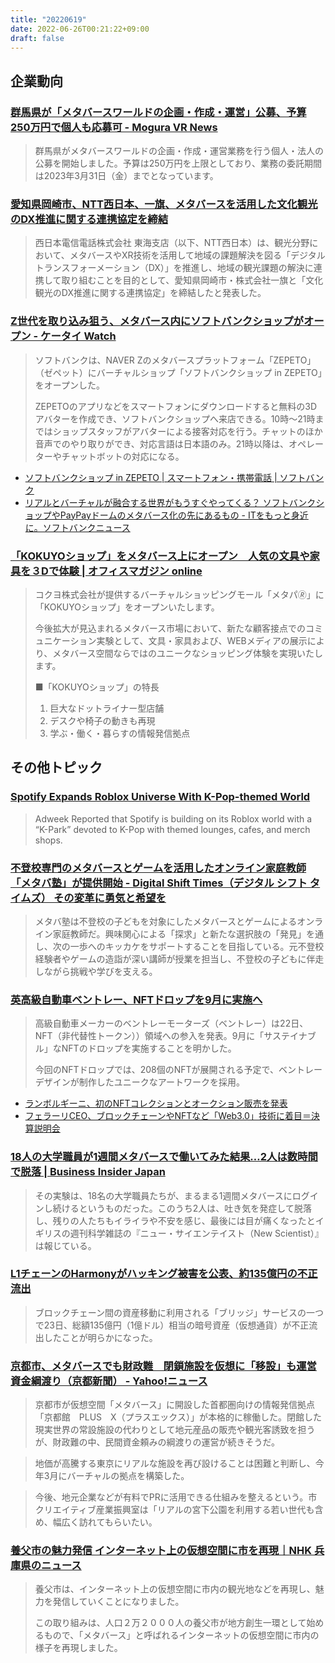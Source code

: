```yaml
---
title: "20220619"
date: 2022-06-26T00:21:22+09:00
draft: false
---
```


## 企業動向

### [群馬県が「メタバースワールドの企画・作成・運営」公募、予算250万円で個人も応募可 - Mogura VR News](https://www.moguravr.com/gunma-metaverse-world-public-appeal/)
> 群馬県がメタバースワールドの企画・作成・運営業務を行う個人・法人の公募を開始しました。予算は250万円を上限としており、業務の委託期間は2023年3月31日（金）までとなっています。


### [愛知県岡崎市、NTT西日本、一旗、メタバースを活用した文化観光のDX推進に関する連携協定を締結](https://digital-shift.jp/flash_news/FN220621_4)
> 西日本電信電話株式会社 東海支店（以下、NTT西日本）は、観光分野において、メタバースやXR技術を活用して地域の課題解決を図る「デジタルトランスフォーメーション（DX）」を推進し、地域の観光課題の解決に連携して取り組むことを目的として、愛知県岡崎市・株式会社一旗と「文化観光のDX推進に関する連携協定」を締結したと発表した。

### [Z世代を取り込み狙う、メタバース内にソフトバンクショップがオープン - ケータイ Watch](https://k-tai.watch.impress.co.jp/docs/news/1419675.html)

>ソフトバンクは、NAVER Zのメタバースプラットフォーム「ZEPETO」（ゼペット）にバーチャルショップ「ソフトバンクショップ in ZEPETO」をオープンした。
>
>ZEPETOのアプリなどをスマートフォンにダウンロードすると無料の3Dアバターを作成でき、ソフトバンクショップへ来店できる。10時～21時まではショップスタッフがアバターによる接客対応を行う。チャットのほか音声でのやり取りができ、対応言語は日本語のみ。21時以降は、オペレーターやチャットボットの対応になる。

* [ソフトバンクショップ in ZEPETO | スマートフォン・携帯電話 | ソフトバンク](https://www.softbank.jp/mobile/special/virtual-shop/?adid=anot_220623_twsn_m_r_o_x_0_22_0292&utm_source=twitter&utm_medium=social&utm_campaign=2022_anot&utm_content=22_0292)
* [リアルとバーチャルが融合する世界がもうすぐやってくる？ ソフトバンクショップやPayPayドームのメタバース化の先にあるもの - ITをもっと身近に。ソフトバンクニュース](https://www.softbank.jp/sbnews/entry/20220623_02?utm_source=twsn&utm_medium=social&utm_campaign=sbns&utm_content=20220623_02)

### [「KOKUYOショップ」をメタバース上にオープン　人気の文具や家具を３Dで体験 | オフィスマガジン online](https://ofmaga.com/news.html?eid=03134)

>コクヨ株式会社が提供するバーチャルショッピングモール「メタパ🄬」に「KOKUYOショップ」をオープンいたします。
>
>今後拡大が見込まれるメタバース市場において、新たな顧客接点でのコミュニケーション実験として、文具・家具および、WEBメディアの展示により、メタバース空間ならではのユニークなショッピング体験を実現いたします。
>
>■「KOKUYOショップ」の特長
>1. 巨大なドットライナー型店舗
>2. デスクや椅子の動きも再現
>3. 学ぶ・働く・暮らすの情報発信拠点

## その他トピック

### [Spotify Expands Roblox Universe With K-Pop-themed World](https://www.adweek.com/media/spotify-expands-its-roblox-universe-with-k-pop-themed-world/?utm_source=postup&utm_medium=email&utm_campaign=Adweek_Daily_220525054711&recip_id=1825341&lyt_id=1825341)
> Adweek Reported that Spotify is building on its Roblox world with a “K-Park” devoted to K-Pop with themed lounges, cafes, and merch shops.

### [不登校専門のメタバースとゲームを活用したオンライン家庭教師「メタバ塾」が提供開始 - Digital Shift Times（デジタル シフト タイムズ） その変革に勇気と希望を](https://digital-shift.jp/flash_news/FN220626_2)
> メタバ塾は不登校の子どもを対象にしたメタバースとゲームによるオンライン家庭教師だ。興味関心による「探求」と新たな選択肢の「発見」を通し、次の一歩へのキッカケをサポートすることを目指している。元不登校経験者やゲームの造詣が深い講師が授業を担当し、不登校の子どもに伴走しながら挑戦や学びを支える。

### [英高級自動車ベントレー、NFTドロップを9月に実施へ](https://coinpost.jp/?p=362406)
> 高級自動車メーカーのベントレーモーターズ（ベントレー）は22日、NFT（非代替性トークン））領域への参入を発表。9月に「サステイナブル」なNFTのドロップを実施することを明かした。
>
> 今回のNFTドロップでは、208個のNFTが展開される予定で、ベントレーデザインが制作したユニークなアートワークを採用。

* [ランボルギーニ、初のNFTコレクションとオークション販売を発表](https://coinpost.jp/?p=315491)
* [フェラーリCEO、ブロックチェーンやNFTなど「Web3.0」技術に着目＝決算説明会](https://coinpost.jp/?p=318107)

### [18人の大学職員が1週間メタバースで働いてみた結果…2人は数時間で脱落 | Business Insider Japan](https://www.businessinsider.jp/post-255673)
> その実験は、18名の大学職員たちが、まるまる1週間メタバースにログインし続けるというものだった。このうち2人は、吐き気を発症して脱落し、残りの人たちもイライラや不安を感じ、最後には目が痛くなったとイギリスの週刊科学雑誌の『ニュー・サイエンテイスト（New Scientist）』は報じている。

### [L1チェーンのHarmonyがハッキング被害を公表、約135億円の不正流出](https://coinpost.jp/?p=362112)
> ブロックチェーン間の資産移動に利用される「ブリッジ」サービスの一つで23日、総額135億円（1億ドル）相当の暗号資産（仮想通貨）が不正流出したことが明らかになった。

### [京都市、メタバースでも財政難　閉鎖施設を仮想に「移設」も運営資金綱渡り（京都新聞） - Yahoo!ニュース](https://news.yahoo.co.jp/articles/8d9ccf3faeea828f3ee38489f431c6602b14af14)
> 京都市が仮想空間「メタバース」に開設した首都圏向けの情報発信拠点「京都館　PLUS　X（プラスエックス）」が本格的に稼働した。閉館した現実世界の常設施設の代わりとして地元産品の販売や観光客誘致を担うが、財政難の中、民間資金頼みの綱渡りの運営が続きそうだ。

> 地価が高騰する東京にリアルな施設を再び設けることは困難と判断し、今年3月にバーチャルの拠点を構築した。

> 今後、地元企業などが有料でPRに活用できる仕組みを整えるという。市クリエイティブ産業振興室は「リアルの宮下公園を利用する若い世代も含め、幅広く訪れてもらいたい。

### [養父市の魅力発信 インターネット上の仮想空間に市を再現｜NHK 兵庫県のニュース](https://www3.nhk.or.jp/lnews/kobe/20220624/2020018533.html)
> 養父市は、インターネット上の仮想空間に市内の観光地などを再現し、魅力を発信していくことになりました。
>
> この取り組みは、人口２万２０００人の養父市が地方創生一環として始めるもので、「メタバース」と呼ばれるインターネットの仮想空間に市内の様子を再現しました。
